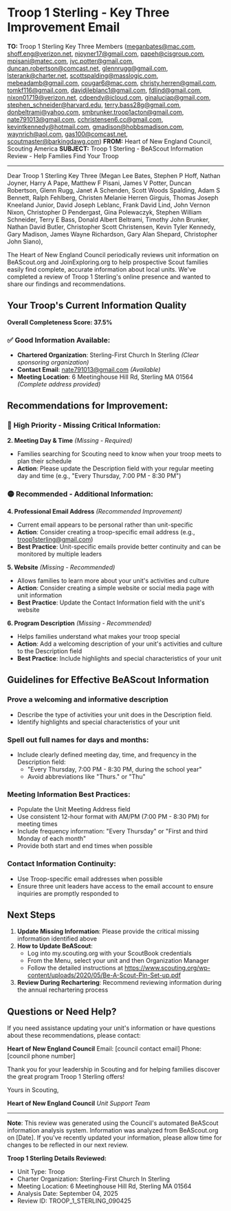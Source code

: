 # Troop 1 Sterling - Key Three Improvement Email

**TO:** Troop 1 Sterling Key Three Members (meganbates@mac.com, shoff.eng@verizon.net, njoyner17@gmail.com, papeh@cisgroup.com, mpisani@matec.com, jvc.potter@gmail.com, duncan.robertson@comcast.net, glennrugg@gmail.com, lsterank@charter.net, scottspalding@masslogic.com, mebeadamb@gmail.com, cougar6@mac.com, christy.herren@gmail.com, tomkf116@gmail.com, davidjleblanc1@gmail.com, fdlind@gmail.com, nixon01719@verizon.net, cdpendy@icloud.com, ginaluciap@gmail.com, stephen_schneider@harvard.edu, terry.bass28g@gmail.com, donbeltrami@yahoo.com, smbrunker.troop1acton@gmail.com, nate791013@gmail.com, cchristensen6.cc@gmail.com, kevintkennedy@hotmail.com, gmadison@hobbsmadison.com, waynrich@aol.com, gas100@comcast.net, scoutmaster@barkingdawg.com)
**FROM:** Heart of New England Council, Scouting America
**SUBJECT:** Troop 1 Sterling - BeAScout Information Review - Help Families Find Your Troop

---

Dear Troop 1 Sterling Key Three (Megan Lee Bates, Stephen P Hoff, Nathan  Joyner, Harry A Pape, Matthew F Pisani, James V Potter, Duncan Robertson, Glenn  Rugg, Janet A Schenden, Scott Woods Spalding, Adam S Bennett, Ralph  Fehlberg, Christen Melanie Herren Girguis, Thomas Joseph Kneeland Junior, David Joseph Leblanc, Frank David Lind, John Vernon Nixon, Christopher D Pendergast, Gina  Polewaczyk, Stephen William Schneider, Terry E Bass, Donald Albert Beltrami, Timothy John Brunker, Nathan David Butler, Christopher Scott Christensen, Kevin Tyler Kennedy, Gary Madison, James Wayne Richardson, Gary Alan Shepard, Christopher John Siano),

The Heart of New England Council periodically reviews unit information on BeAScout.org and JoinExploring.org to help prospective Scout families easily find complete, accurate information about local units. We've completed a review of Troop 1 Sterling's online presence and wanted to share our findings and recommendations.

## Your Troop's Current Information Quality

**Overall Completeness Score: 37.5%**

### ✅ **Good Information Available:**
- **Chartered Organization**: Sterling-First Church In Sterling *(Clear sponsoring organization)*
- **Contact Email**: nate791013@gmail.com *(Available)*
- **Meeting Location**: 6 Meetinghouse Hill Rd, Sterling MA 01564 *(Complete address provided)*

## Recommendations for Improvement:

### 🔴 **High Priority - Missing Critical Information:**

**2. Meeting Day & Time** *(Missing - Required)*
- Families searching for Scouting need to know when your troop meets to plan their schedule
- **Action**: Please update the Description field with your regular meeting day and time (e.g., "Every Thursday, 7:00 PM - 8:30 PM")

### 🟡 **Recommended - Additional Information:**

**4. Professional Email Address** *(Recommended Improvement)*
- Current email appears to be personal rather than unit-specific
- **Action**: Consider creating a troop-specific email address (e.g., troop1sterling@gmail.com)
- **Best Practice**: Unit-specific emails provide better continuity and can be monitored by multiple leaders

**5. Website** *(Missing - Recommended)*
- Allows families to learn more about your unit's activities and culture
- **Action**: Consider creating a simple website or social media page with unit information
- **Best Practice**: Update the Contact Information field with the unit's website

**6. Program Description** *(Missing - Recommended)*
- Helps families understand what makes your troop special
- **Action**: Add a welcoming description of your unit's activities and culture to the Description field
- **Best Practice**: Include highlights and special characteristics of your unit

## Guidelines for Effective BeAScout Information

### **Prove a welcoming and informative description**
- Describe the type of activities your unit does in the Description field.
- Identify highlights and special characteristics of your unit

### **Spell out full names for days and months:**
- Include clearly defined meeting day, time, and frequency in the Description field:
  - "Every Thursday, 7:00 PM - 8:30 PM, during the school year"
  - Avoid abbreviations like "Thurs." or "Thu"

### **Meeting Information Best Practices:**
- Populate the Unit Meeting Address field
- Use consistent 12-hour format with AM/PM (7:00 PM - 8:30 PM) for meeting times
- Include frequency information: "Every Thursday" or "First and third Monday of each month"
- Provide both start and end times when possible

### **Contact Information Continuity:**
- Use Troop-specific email addresses when possible
- Ensure three unit leaders have access to the email account to ensure inquiries are promptly responded to

## Next Steps

1. **Update Missing Information**: Please provide the critical missing information identified above
2. **How to Update BeAScout**: 
   - Log into my.scouting.org with your ScoutBook credentials
   - From the Menu, select your unit and then Organization Manager
   - Follow the detailed instructions at
     https://www.scouting.org/wp-content/uploads/2020/05/Be-A-Scout-Pin-Set-up.pdf
3. **Review During Rechartering**: Recommend reviewing information during the annual rechartering process

## Questions or Need Help?

If you need assistance updating your unit's information or have questions about these recommendations, please contact:

**Heart of New England Council**
Email: [council contact email]
Phone: [council phone number]

Thank you for your leadership in Scouting and for helping families discover the great program Troop 1 Sterling offers!

Yours in Scouting,

**Heart of New England Council**
*Unit Support Team*

---

**Note**: This review was generated using the Council's automated BeAScout information analysis system. Information was analyzed from BeAScout.org on [Date]. If you've recently updated your information, please allow time for changes to be reflected in our next review.

**Troop 1 Sterling Details Reviewed:**
- Unit Type: Troop
- Charter Organization: Sterling-First Church In Sterling
- Meeting Location: 6 Meetinghouse Hill Rd, Sterling MA 01564
- Analysis Date: September 04, 2025
- Review ID: TROOP_1_STERLING_090425
